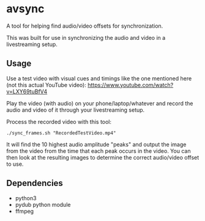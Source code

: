 # avsync
A tool for helping find audio/video offsets for synchronization.

This was built for use in synchronizing the audio and video in a livestreaming setup.


## Usage

Use a test video with visual cues and timings like the one mentioned here (not this actual YouTube video): https://www.youtube.com/watch?v=LXY69tuBfV4

Play the video (with audio) on your phone/laptop/whatever and record the audio and video of it through your livestreaming setup.

Process the recorded video with this tool:

    ./sync_frames.sh "RecordedTestVideo.mp4"

It will find the 10 highest audio amplitude "peaks" and output the image from the video from the time that each peak occurs in the video. You can then look at the resulting images to determine the correct audio/video offset to use.


## Dependencies

* python3
* pydub python module
* ffmpeg
